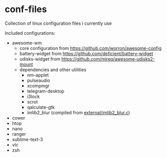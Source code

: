 # conf-files
Collection of linux configuration files i currently use

Included configurations:
- awesome-wm
  - core configuration from https://github.com/worron/awesome-config
  - battery-widget from https://github.com/deficient/battery-widget
  - udisks-widget from https://github.com/mireq/awesome-udisks2-mount
  - dependencies and other utilities
    - nm-applet
    - pulseaudio
    - xcompmgr
    - telegram-desktop
    - i3lock
    - scrot
    - qalculate-gtk
    - imlib2_blur (compiled from [external/imlib2_blur.c](awesome/external/imlib2_blur.c))
- cower
- htop
- nano
- ranger
- sublime-text-3
- vlc
- zsh
